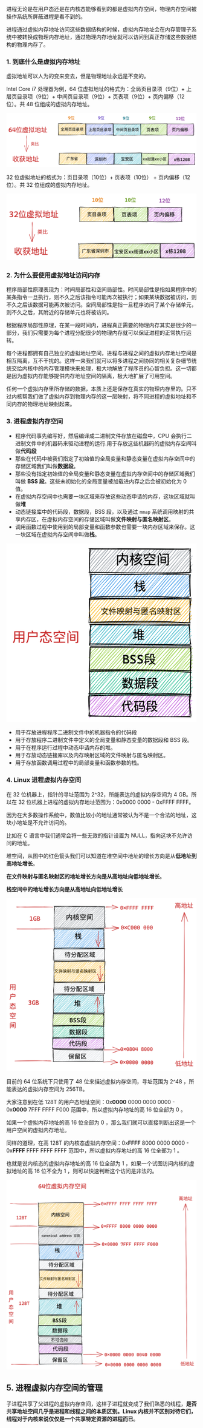 进程无论是在用户态还是在内核态能够看到的都是虚拟内存空间，物理内存空间被操作系统所屏蔽进程是看不到的。

进程通过虚拟内存地址访问这些数据结构的时候，虚拟内存地址会在内存管理子系统中被转换成物理内存地址，通过物理内存地址就可以访问到真正存储这些数据结构的物理内存了。

### 1. 到底什么是虚拟内存地址

虚拟地址可以人为的变来变去，但是物理地址永远是不变的。

 Intel Core i7 处理器为例，64 位虚拟地址的格式为：全局页目录项（9位）+ 上层页目录项（9位）+ 中间页目录项（9位）+ 页表项（9位）+ 页内偏移（12位）。共 48 位组成的虚拟内存地址。

![image.png](image/7be417ea2a4c46466ff35f2bfeb741a1.png)

32 位虚拟地址的格式为：页目录项（10位）+ 页表项（10位） + 页内偏移（12位）。共 32 位组成的虚拟内存地址。

![image.png](image/b184e33db8c42f78c5cebe10160092c1.png)

###  2. 为什么要使用虚拟地址访问内存

程序局部性原理表现为：时间局部性和空间局部性。时间局部性是指如果程序中的某条指令一旦执行，则不久之后该指令可能再次被执行；如果某块数据被访问，则不久之后该数据可能再次被访问。空间局部性是指一旦程序访问了某个存储单元，则不久之后，其附近的存储单元也将被访问。

根据程序局部性原理，在某一段时间内，进程真正需要的物理内存其实是很少的一部分，我们只需要为每个进程分配很少的物理内存就可以保证进程的正常执行运转。

每个进程都拥有自己独立的虚拟地址空间，进程与进程之间的虚拟内存地址空间是相互隔离，互不干扰的。这样一来我们就可以将多进程之间协同的相关复杂细节统统交给内核中的内存管理模块来处理，极大地解放了程序员的心智负担。这一切都是因为虚拟内存能够提供内存地址空间的隔离，极大地扩展了可用空间。

任何一个虚拟内存里所存储的数据，本质上还是保存在真实的物理内存里的。只不过内核帮我们做了虚拟内存到物理内存的这一层映射，将不同进程的虚拟地址和不同内存的物理地址映射起来。

### 3. 进程虚拟内存空间

- 程序代码事先编写好，然后编译成二进制文件存放在磁盘中，CPU 会执行二进制文件中的机器码来驱动进程的运行.用于存放这些机器码的虚拟内存空间叫做**代码段**
- 那些在代码中被我们指定了初始值的全局变量和静态变量在虚拟内存空间中的存储区域我们叫做**数据段**。
- 那些没有指定初始值的全局变量和静态变量在虚拟内存空间中的存储区域我们叫做 **BSS 段**。这些未初始化的全局变量被加载进内存之后会被初始化为 0 值。
- 在虚拟内存空间中也需要一块区域来存放这些动态申请的内存，这块区域就叫做**堆**
- 动态链接库中的代码段，数据段，BSS 段，以及通过 `mmap` 系统调用映射的共享内存区，在虚拟内存空间的存储区域叫做**文件映射与匿名映射区**。
- 调用函数过程中使用到的局部变量和函数参数也需要一块内存区域来保存。这一块区域在虚拟内存空间中叫做**栈**。

![image.png](image/b1402bf81de260b86ce0cb4c19cd4330.png)

- 用于存放进程程序二进制文件中的机器指令的代码段
- 用于存放程序二进制文件中定义的全局变量和静态变量的数据段和 BSS 段。
- 用于在程序运行过程中动态申请内存的堆。
- 用于存放动态链接库以及内存映射区域的文件映射与匿名映射区。
- 用于存放函数调用过程中的局部变量和函数参数的栈。

### 4. Linux 进程虚拟内存空间

在 32 位机器上，指针的寻址范围为 2^32，所能表达的虚拟内存空间为 4 GB。所以在 32 位机器上进程的虚拟内存地址范围为：0x0000 0000 - 0xFFFF FFFF。

因为在大多数操作系统中，数值比较小的地址通常被认为不是一个合法的地址，这块小地址是不允许访问的。

比如在 C 语言中我们通常会将一些无效的指针设置为 NULL，指向这块不允许访问的地址。

堆空间，从图中的红色箭头我们可以知道在堆空间中地址的增长方向是从**低地址到高地址增长**。

**在文件映射与匿名映射区的地址增长方向是从高地址向低地址增长**。

**栈空间中的地址增长方向是从高地址向低地址增长**

<img src="image/ffb6e1727e2289f142f6a2a6291cd68c.png" alt="image.png" style="zoom:50%;" />

目前的 64 位系统下只使用了 48 位来描述虚拟内存空间，寻址范围为 2^48 ，所能表达的虚拟内存空间为 256TB。

大家注意到在低 128T 的用户态地址空间：0x**0000** 0000 0000 0000 - 0x**0000** 7FFF FFFF F000 范围中，所以虚拟内存地址的高 16 位全部为 0 。

如果一个虚拟内存地址的高 16 位全部为 0 ，那么我们就可以直接判断出这是一个用户空间的虚拟内存地址。

同样的道理，在高 128T 的内核态虚拟内存空间：0x**FFFF** 8000 0000 0000 - 0x**FFFF** FFFF FFFF FFFF 范围中，所以虚拟内存地址的高 16 位全部为 1 。

也就是说内核态的虚拟内存地址的高 16 位全部为 1 ，如果一个试图访问内核的虚拟地址的高 16 位不全为 1 ，则可以快速判断这个访问是非法的。

<img src="image/532e6cdf4899588f8b873b6435cba2d8.png" alt="image.png" style="zoom:50%;" />

## 5. 进程虚拟内存空间的管理

子进程共享了父进程的虚拟内存空间，这样子进程就变成了我们熟悉的线程，**是否共享地址空间几乎是进程和线程之间的本质区别。Linux 内核并不区别对待它们，线程对于内核来说仅仅是一个共享特定资源的进程而已**。

